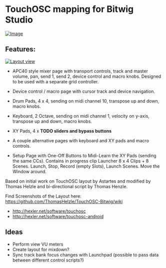 # TouchOSC mapping for Bitwig Studio

[![Image](https://raw.github.com/jasalt/TouchOSC-Bitwig/master/media/image.jpg)](https://raw.github.com/jasalt/TouchOSC-Bitwig/master/media/image.jpg)

## Features:

[![Layout view](https://raw.github.com/jasalt/TouchOSC-Bitwig/master/media/anim.gif)](https://raw.github.com/jasalt/TouchOSC-Bitwig/master/media/anim.gif)

- APC40 style mixer page with transport controls, track and master volume, pan, send 1, send 2, device control and macro knobs. Designed to be used with a separate grid controller.

- Device control / macro page with cursor track and device navigation.

- Drum Pads, 4 x 4, sending on midi channel 10, transpose up and down, macro knobs.

- Keyboard, 2 Octave, sending on midi channel 1, velocity on y-axis, transpose up and down, macro knobs.

- XY Pads, 4 x **TODO sliders and bypass buttons**

- A couple alternative pages with keyboard and XY pads and macro controls.

- Setup Page with One-Off Buttons to Midi-Learn the XY Pads (sending the same CCs). Contains in progress clip Launcher 8 x 4 Clips + 8 Scenes. Launch, Stop, Record (empty Slots), Launch Scenes. Move the Window around.

Based on initial work on TouchOSC layout by Astartes and modified by Thomas Helzle and bi-directional script by Thomas Henzle.

Find Screenshots of the Layout here:
https://github.com/ThomasHelzle/TouchOSC-Bitwig/wiki

- http://hexler.net/software/touchosc
- http://hexler.net/software/touchosc-android

## Ideas
- Perform view VU meters
- Create layout for mixdown?
- Sync track bank focus changes with Launchpad (possible to pass data between different control scripts?)
